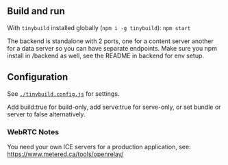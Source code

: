 ## Build and run

With `tinybuild` installed globally (`npm i -g tinybuild`): `npm start`

The backend is standalone with 2 ports, one for a content server another for a data server so you can have separate endpoints. Make sure you npm install in /backend as well, see the README in backend for env setup.

## Configuration

See [`./tinybuild.config.js`](./tinybuild.config.js) for settings. 

Add build:true for build-only, add serve:true for serve-only, or set bundle or server to false alternatively.


### WebRTC Notes

You need your own ICE servers for a production application, see: https://www.metered.ca/tools/openrelay/